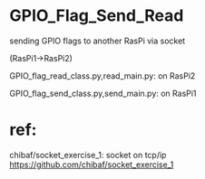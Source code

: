 # GPIO_Flag_Send_Read
sending GPIO flags to another RasPi via socket

(RasPi1->RasPi2)

GPIO_flag_read_class.py,read_main.py: on RasPi2

GPIO_flag_send_class.py,send_main.py: on RasPi1

# ref: 

chibaf/socket_exercise_1: socket on tcp/ip
https://github.com/chibaf/socket_exercise_1
